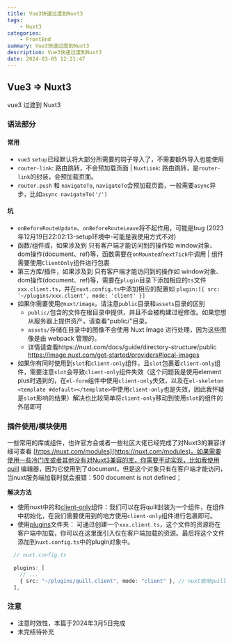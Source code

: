 ```yaml
---
title: Vue3快速过度到Nuxt3
tags: 
    - Nuxt3
categories: 
    - FrontEnd
summary: Vue3快速过度到Nuxt3
description: Vue3快速过度到Nuxt3
date: 2024-03-05 12:21:47
---
```


## Vue3 => Nuxt3

vue3 过渡到 Nuxt3





### 语法部分



#### 常用

- `vue3` `setup`已经默认将大部分所需要的钩子导入了，不需要额外导入也能使用
- `router-link`: 路由跳转，不会预加载页面 | `NuxtLink`: 路由跳转，是`router-link`的封装，会预加载页面。
- `router.push` 和 `navigateTo`, `navigateTo`会预加载页面，一般需要`async`异步，比如`async navigateTo('/')`

#### 坑

- `onBeforeRouteUpdate`、`onBeforeRouteLeave`将不起作用，可能是bug (2023年12月19日22:02:13-setup环境中-可能是我使用方式不对)
- 函数/组件或，如果涉及到 只有客户端才能访问到的操作如 window对象、dom操作(document、ref)等，函数需要在`onMounted`/`nextTick`中调用 | 组件需要使用`ClientOnly`组件进行包裹
- 第三方库/插件，如果涉及到 只有客户端才能访问到的操作如 window对象、dom操作(document、ref)等，需要在`plugin`目录下添加相应的`ts`文件`xxx.client.ts`，并在`nuxt.config.ts`中添加相应的配置如 `plugin:[{ src: '~/plugins/xxx.client', mode: 'client' }]`
- 如果你需要使用`@nuxt/image`，请注意`public`目录和`assets`目录的区别
  - `public/`包含的文件在根目录中提供，并且不会被构建过程修改。如果您想从服务器上提供资产，请查看"public/"目录。
  - `assets/`存储在目录中的图像不会使用 Nuxt Image 进行处理，因为这些图像是由 webpack 管理的。
  - 详情请查看https://nuxt.com/docs/guide/directory-structure/public https://image.nuxt.com/get-started/providers#local-images
- 如果你有同时使用到`slot`和`client-only`组件，且`slot`包裹着`client-only`组件，需要注意`slot`会导致`client-only`组件失效（这个问题我是使用element plus时遇到的，在`el-form`组件中使用`client-only`失效，以及在`el-skeleton` `<template #default></template>`中使用`client-only`也是失效，因此我怀疑是`slot`影响的结果）解决也比较简单将`client-only`移动到使用`slot`的组件的外层即可



### 插件使用/模块使用

一些常用的库或组件，也许官方会或者一些社区大佬已经完成了对Nuxt3的兼容详细可查看 [https://nuxt.com/modules](https://nuxt.com/modules)。如果需要使用一些冷门库或者其他没有对Nuxt3兼容的库，你需要手动实现，比如我使用quill 编辑器，因为它使用到了document，但是这个对象只有在客户端才能访问，当nuxt服务端加载时就会报错：500 document is not defined；

**解决方法**

- 使用nuxt中的和[client-only](https://nuxt.com/docs/api/components/client-only)组件：我们可以在将quill封装为一个组件，在组件中初始化，在我们需要使用到的地方使用`client-only`组件进行包裹即可。
- 使用[plugins](https://nuxt.com/docs/guide/directory-structure/plugins)文件夹： 可通过创建一个`xxx.client.ts`，这个文件的资源将在客户端中加载，你可以在这里面引入仅在客户端加载的资源。最后将这个文件添加到`nuxt.config.ts`中的plugin对象中。

```ts
  // nuxt.config.ts
  
  plugins: [
	// ...
    { src: "~/plugins/quill.client", mode: "client" }, // nuxt使用quill
  ],
```



### 注意

- 注意时效性，本篇于2024年3月5日完成
- 未完结待补充